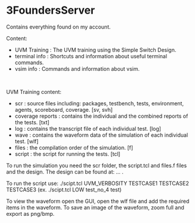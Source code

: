 # 3FoundersServer

Contains everything found on my account.

Content:
- UVM Training : The UVM training using the Simple Switch Design.
- terminal info : Shortcuts and information about useful terminal commands.
- vsim info : Commands and information about vsim.

</br>

UVM Training content:
- scr : source files including: packages, testbench, tests, environment, agents, scoreboard, coverage. [sv, svh]
- coverage reports : contains the individual and the combined reports of the tests. [txt]
- log : contains the transcript file of each individual test. [log]
- wave : contains the waveform data of the simulation of each individual test. [wlf]
- files : the compilation order of the simulation. [f]
- script : the script for running the tests. [tcl]

To run the simulation you need the scr folder, the script.tcl and files.f files and the design.
The design can be found at: ... .

To run the script use: ./scipt.tcl UVM_VERBOSITY TESTCASE1 TESTCASE2 TESTCASE3 (ex. ./scipt.tcl LOW test_no_4 test)

To view the waveform open the GUI, open the wlf file and add the required items in the waveform. To save an image of the waveform, zoom full and export as png/bmp.